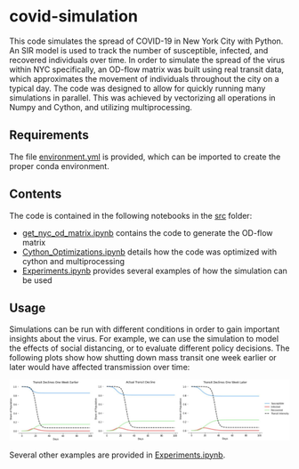 # covid-simulation
This code simulates the spread of COVID-19 in New York City with Python. An SIR model is used to track the number of susceptible, infected, and recovered individuals over time. In order to simulate the spread of the virus within NYC specifically, an OD-flow matrix was built using real transit data, which approximates the movement of individuals throughout the city on a typical day. The code was designed to allow for quickly running many simulations in parallel. This was achieved by vectorizing all operations in Numpy and Cython, and utilizing multiprocessing.


## Requirements
The file [environment.yml](https://github.com/rb2540/covid-simulation/blob/main/src/environment.yml) is provided, which can be imported to create the proper conda environment.


## Contents
The code is contained in the following notebooks in the [src](https://github.com/rb2540/covid-simulation/tree/main/src) folder:
* [get_nyc_od_matrix.ipynb](https://github.com/rb2540/covid-simulation/blob/main/src/get_nyc_od_matrix.ipynb) contains the code to generate the OD-flow matrix
* [Cython_Optimizations.ipynb](https://github.com/rb2540/covid-simulation/blob/main/src/Cython_Optimizations.ipynb) details how the code was optimized with cython and multiprocessing
* [Experiments.ipynb](https://github.com/rb2540/covid-simulation/blob/main/src/Experiments.ipynb) provides several examples of how the simulation can be used


## Usage
Simulations can be run with different conditions in order to gain important insights about the virus. For example, we can use the simulation to model the effects of social distancing, or to evaluate different policy decisions. The following plots show how shutting down mass transit one week earlier or later would have affected transmission over time:

![Transit Decline Timing](https://github.com/rb2540/covid-simulation/blob/main/figures/TransitTimingDeclinesPlots.jpg)

Several other examples are provided in [Experiments.ipynb](https://github.com/rb2540/covid-simulation/blob/main/src/Experiments.ipynb). 


